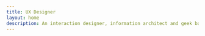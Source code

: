 ```yaml
---
title: UX Designer
layout: home
description: An interaction designer, information architect and geek based in London, currently Sr. Experience Designer at Webcredible
---
```

